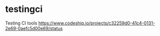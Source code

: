testingci
=========

Testing CI tools
https://www.codeship.io/projects/c32259d0-41c4-0131-2e69-0aefc5d00e69/status